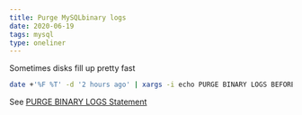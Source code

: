 ```yaml
---
title: Purge MySQLbinary logs
date: 2020-06-19
tags: mysql
type: oneliner
---
```


Sometimes disks fill up pretty fast

```bash
date +'%F %T' -d '2 hours ago' | xargs -i echo PURGE BINARY LOGS BEFORE "'{}'" | ssh $mysql mysql
```

See [PURGE BINARY LOGS Statement][]

[PURGE BINARY LOGS Statement]:
	https://dev.mysql.com/doc/refman/5.6/en/purge-binary-logs.html "https://dev.mysql.com/"
